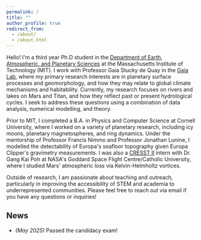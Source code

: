 ```yaml
---
permalink: /
title: ""
author_profile: true
redirect_from: 
  - /about/
  - /about.html
---
```


Hello! I'm a third year Ph.D student in the [Department of Earth, Atmospheric, and Planetary Sciences](https://eaps.mit.edu/) at the Massachusetts Institute of Technology (MIT). I work with Professor Gaia Stucky de Quay in the [Gaia Lab](https://thegaialab.com/), where my primary research interests are in planetary surface processes and geomorphology, and how they may relate to global climate mechanisms and habitability. Currently, my research focuses on rivers and lakes on Mars and Titan, and how they reflect past or present hydrological cycles. I seek to address these questions using a combination of data analysis, numerical modelling, and theory. 

Prior to MIT, I completed a B.A. in Physics and Computer Science at Cornell University, where I worked on a variety of planetary research, including icy moons, planetary magnetospheres, and ring dynamics. Under the mentorship of Professor Francis Nimmo and Professor Jonathan Lunine, I modelled the detectability of Europa's seafloor topography given Europa Clipper's gravimetry measurements. I was also a [CRESST II](https://cresst2.umd.edu/index.html) intern with Dr. Gang Kai Poh at NASA's Goddard Space Flight Centre/Catholic University, where I studied Mars' atmospheric loss via Kelvin-Helmholtz vortices. 

Outside of research, I am passionate about teaching and outreach, particularly in improving the accessibility of STEM and academia to underrepresented communities. Please feel free to reach out via email if you have any questions or inquiries!

News
------
  * _(May 2025)_ Passed the candidacy exam!